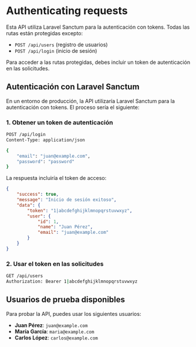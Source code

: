 # Authenticating requests

Esta API utiliza Laravel Sanctum para la autenticación con tokens. Todas las rutas están protegidas excepto:
- `POST /api/users` (registro de usuarios)
- `POST /api/login` (inicio de sesión)

Para acceder a las rutas protegidas, debes incluir un token de autenticación en las solicitudes.

## Autenticación con Laravel Sanctum

En un entorno de producción, la API utilizaría Laravel Sanctum para la autenticación con tokens. El proceso sería el siguiente:

### 1. Obtener un token de autenticación

```bash
POST /api/login
Content-Type: application/json

{
    "email": "juan@example.com",
    "password": "password"
}
```

La respuesta incluiría el token de acceso:

```json
{
    "success": true,
    "message": "Inicio de sesión exitoso",
    "data": {
        "token": "1|abcdefghijklmnopqrstuvwxyz",
        "user": {
            "id": 1,
            "name": "Juan Pérez",
            "email": "juan@example.com"
        }
    }
}
```

### 2. Usar el token en las solicitudes

```bash
GET /api/users
Authorization: Bearer 1|abcdefghijklmnopqrstuvwxyz
```

## Usuarios de prueba disponibles

Para probar la API, puedes usar los siguientes usuarios:

- **Juan Pérez**: `juan@example.com`
- **María García**: `maria@example.com`
- **Carlos López**: `carlos@example.com`
